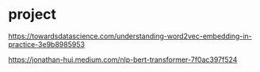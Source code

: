 # project
https://towardsdatascience.com/understanding-word2vec-embedding-in-practice-3e9b8985953

https://jonathan-hui.medium.com/nlp-bert-transformer-7f0ac397f524